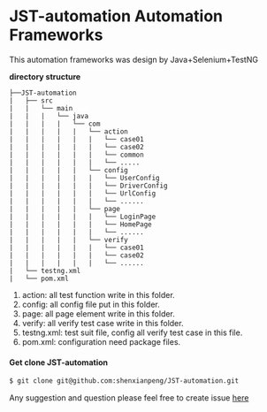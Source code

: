 # JST-automation Automation Frameworks

This automation frameworks was design by Java+Selenium+TestNG

**directory structure**
```
├──JST-automation
|   ├── src
|   |   └── main
|   |   |   └── java
|   |   |   |   └── com
|   |   |   |   |   └── action
|   |   |   |   |   |   └── case01
|   |   |   |   |   |   └── case02
|   |   |   |   |   |   └── common
|   |   |   |   |   |   └── .....
|   |   |   |   |   └── config
|   |   |   |   |   |   └── UserConfig
|   |   |   |   |   |   └── DriverConfig
|   |   |   |   |   |   └── UrlConfig
|   |   |   |   |   |   └── ......
|   |   |   |   |   └── page
|   |   |   |   |   |   └── LoginPage
|   |   |   |   |   |   └── HomePage
|   |   |   |   |   |   └── ......
|   |   |   |   |   └── verify
|   |   |   |   |   |   └── case01
|   |   |   |   |   |   └── case02
|   |   |   |   |   |   └── ......
|   └── testng.xml
|   └── pom.xml
```
1. action: all test function write in this folder.<br />
2. config: all config file put in this folder.<br />
3. page: all page element write in this folder.<br />
4. verify: all verify test case write in this folder.<br />
5. testng.xml: test suit file, config all verify test case in this file.<br />
6. pom.xml: configuration need package files.

#### Get clone JST-automation
``` bash
$ git clone git@github.com:shenxianpeng/JST-automation.git
```

Any suggestion and question please feel free to create issue [here](https://github.com/shenxianpeng/JST-automation/issues)
